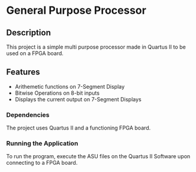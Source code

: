 # General Purpose Processor

## Description
This project is a simple multi purpose processor made in Quartus II to be used on a FPGA board.  

## Features
- Arithemetic functions on 7-Segment Display
- Bitwise Operations on 8-bit inputs
- Displays the current output on 7-Segment Displays

### Dependencies
The project uses Quartus II and a functioning FPGA board.

### Running the Application
To run the program, execute the ASU files on the Quartus II Software upon connecting to a FPGA board. 

